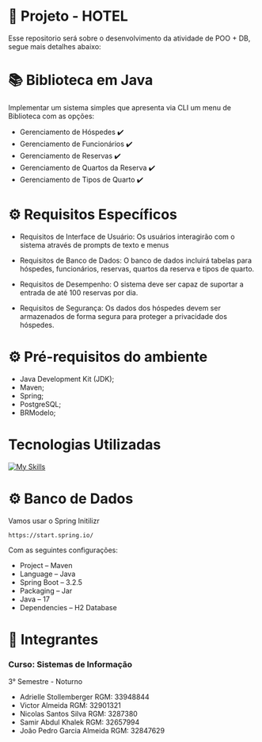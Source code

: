 # 📍 Projeto - HOTEL
Esse repositorio será sobre o desenvolvimento da atividade de POO + DB, segue mais detalhes abaixo:

# :books: Biblioteca em Java

Implementar um sistema simples que apresenta via CLI um menu de Biblioteca com as opções:
- Gerenciamento de Hóspedes ✔️
- Gerenciamento de Funcionários ✔️
- Gerenciamento de Reservas ✔️
- Gerenciamento de Quartos da Reserva ✔️
- Gerenciamento de Tipos de Quarto ✔️


<h1> ⚙  Requisitos Específicos  </h1>

- Requisitos de Interface de Usuário: Os usuários interagirão com o 
sistema através de prompts de texto e menus

- Requisitos de Banco de Dados: O banco de dados incluirá tabelas 
para hóspedes, funcionários, reservas, quartos da reserva e tipos de quarto.

- Requisitos de Desempenho: O sistema deve ser capaz de suportar a 
entrada de até 100 reservas por dia.

- Requisitos de Segurança: Os dados dos hóspedes devem ser 
armazenados de forma segura para proteger a 
privacidade dos hóspedes.

<h1> ⚙  Pré-requisitos do ambiente  </h1>

- Java Development Kit (JDK);
- Maven;
- Spring;
- PostgreSQL;
- BRModelo;

<div> 
  <h1>Tecnologias Utilizadas</h1>

[![My Skills](https://skillicons.dev/icons?i=github,java,vscode)](https://skillicons.dev)
 </div>
<div>

<h1> ⚙ Banco de Dados </h1>

Vamos usar o Spring Initilizr 
```
https://start.spring.io/
```
Com as seguintes configurações:

- Project – Maven
- Language – Java
- Spring Boot – 3.2.5
- Packaging – Jar
- Java – 17
- Dependencies – H2 Database

<h1> 👤 Integrantes </h1>
<h3>Curso: Sistemas de Informação </h3>
3° Semestre - Noturno

- Adrielle Stollemberger RGM: 33948844
- Victor Almeida RGM: 32901321
- Nicolas Santos Silva RGM: 3287380
- Samir Abdul Khalek RGM: 32657994
- João Pedro Garcia Almeida RGM: 32847629




